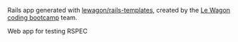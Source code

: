 Rails app generated with [lewagon/rails-templates](https://github.com/lewagon/rails-templates), created by the [Le Wagon coding bootcamp](https://www.lewagon.com) team.

Web app for testing RSPEC
